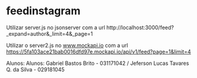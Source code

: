 # feedinstagram

Utilizar server.js no jsonserver com a url http://localhost:3000/feed?_expand=author&_limit=4&_page=1
    
Utilizar o server2.js no www.mockapi.io com a url https://5fa103ace21bab0016dfd97e.mockapi.io/api/v1/feed?page=1&limit=4

Alunos:
Alunos: Gabriel Bastos Brito - 031171042 / Jeferson Lucas Tavares Q. da Silva - 029181045
